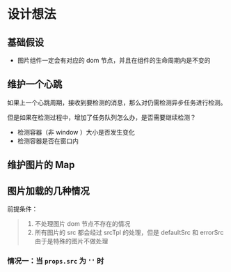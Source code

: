 # 设计想法

## 基础假设

* 图片组件一定会有对应的 dom 节点，并且在组件的生命周期内是不变的
## 维护一个心跳

如果上一个心跳周期，接收到要检测的消息，那么对仍需检测异步任务进行检测。

但是如果在检测过程中，增加了任务队列怎么办，是否需要继续检测？

* 检测容器（非 window ）大小是否发生变化
* 检测容器是否在窗口内

## 维护图片的 Map

## 图片加载的几种情况

前提条件：

> 1. 不处理图片 dom 节点不存在的情况
> 2. 所有图片的 src 都会经过 srcTpl 的处理，但是 defaultSrc 和 errorSrc 由于是特殊的图片不做处理

### 情况一：当 `props.src` 为 `''` 时
